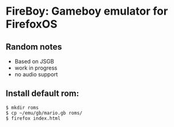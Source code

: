 FireBoy: Gameboy emulator for FirefoxOS
=======================================

Random notes
------------
 * Based on JSGB
 * work in progress
 * no audio support

Install default rom:
--------------------
	$ mkdir roms
	$ cp ~/emu/gb/mario.gb roms/
	$ firefox index.html
